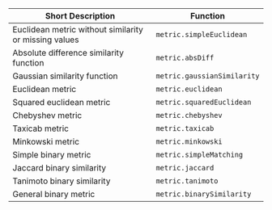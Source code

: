 | Short Description | Function |
|---|---|
| Euclidean metric without similarity or missing values  | `metric.simpleEuclidean` | 
| Absolute difference similarity function | `metric.absDiff` |  
| Gaussian similarity function  | `metric.gaussianSimilarity` |
| Euclidean metric  | `metric.euclidean` | 
| Squared euclidean metric | `metric.squaredEuclidean` |
| Chebyshev metric  | `metric.chebyshev` |
| Taxicab metric  | `metric.taxicab` | 
| Minkowski metric | `metric.minkowski` | 
| Simple binary metric  | `metric.simpleMatching` |
| Jaccard binary similarity | `metric.jaccard` |
| Tanimoto binary similarity | `metric.tanimoto` | 
| General binary metric | `metric.binarySimilarity` |